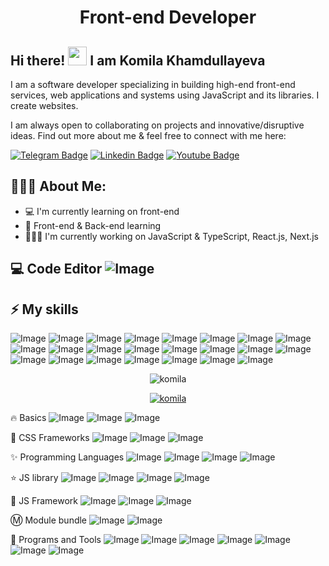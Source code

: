 <h1 align="center">Front-end Developer</h1>

## Hi there! <img src="https://raw.githubusercontent.com/aemmadi/aemmadi/master/wave.gif" width="30px"> I am Komila Khamdullayeva

I am a software developer specializing in building high-end front-end services, web applications and systems using JavaScript and its libraries. I create websites. </br>

I am always open to collaborating on projects and innovative/disruptive ideas. Find out more about me & feel free to connect with me here:

[![Telegram Badge](https://img.shields.io/badge/@komila_khamdullayeva-2CA5E0?style=flat-square&logo=telegram&logoColor=white&link=https://t.me/komila_dev0112)](https://t.me/komila_dev0112) 
[![Linkedin Badge](https://img.shields.io/badge/-komilakhamdullayeva-blue?style=flat-square&logo=Linkedin&logoColor=white&link=https://www.linkedin.com/in/komila-khamdullayeva/)](https://www.linkedin.com/in/komila-khamdullayeva/) 
[![Youtube Badge](https://img.shields.io/badge/@KomilaDev-FF0004?style=flat-square&logo=youtube&logoColor=white&link=https://www.youtube.com/@KomilaDev)](https://www.youtube.com/@KomilaDev)

  
<h2 align="left">👩🏻‍💻 About Me:</h2>

- :computer: I'm currently learning on front-end
- :star2: Front-end & Back-end learning
- 👩🏻‍💻 I'm currently working on JavaScript & TypeScript, React.js, Next.js


## 💻 Code Editor ![Image](https://img.shields.io/badge/Visual_Studio_Code-0078D4?style=for-the-badge&logo=visual%20studio%20code&logoColor=white)


## ⚡ My skills

![Image](https://img.shields.io/badge/-HTML5-E34F26?style=for-the-badge&logo=html5&logoColor=white)
![Image](https://img.shields.io/badge/-CSS3-1572B6?style=for-the-badge&logo=css3)
![Image](https://img.shields.io/badge/Sass/SCSS-CC6699?style=for-the-badge&logo=sass&logoColor=white)
![Image](https://img.shields.io/badge/-Bootstrap-563D7C?style=for-the-badge&logo=bootstrap)
![Image](https://img.shields.io/badge/Git-F05032?style=for-the-badge&logo=git&logoColor=white)
![Image](https://img.shields.io/badge/GitHub-100000?style=for-the-badge&logo=github&logoColor=white)
![Image](https://img.shields.io/badge/Netlify-00C7B7?style=for-the-badge&logo=netlify&logoColor=white)
![Image](https://img.shields.io/badge/Vercel-000000?style=for-the-badge&logo=vercel&logoColor=white)
![Image](https://img.shields.io/badge/JavaScript-323330?style=for-the-badge&logo=javascript&logoColor=F7DF1E)
![Image](https://img.shields.io/badge/npm-CB3837?style=for-the-badge&logo=npm&logoColor=white)
![Image](https://img.shields.io/badge/Vue.js-35495E?style=for-the-badge&logo=vuedotjs&logoColor=4FC08D)
![Image](https://img.shields.io/badge/React-20232A?style=for-the-badge&logo=react&logoColor=61DAFB)
![Image](https://img.shields.io/badge/Angular-DD0031?style=for-the-badge&logo=angular&logoColor=white)
![Image](https://img.shields.io/badge/React_Query-FF4154?style=for-the-badge&logo=React_Query&logoColor=white)
![Image](https://img.shields.io/badge/Redux-593D88?style=for-the-badge&logo=redux&logoColor=white)
![Image](https://img.shields.io/badge/Postman-FF6C37?style=for-the-badge&logo=Postman&logoColor=white)
![Image](https://img.shields.io/badge/Tailwind_CSS-38B2AC?style=for-the-badge&logo=tailwind-css&logoColor=white)
![Image](https://img.shields.io/badge/Figma-F24E1E?style=for-the-badge&logo=figma&logoColor=white)
![Image](https://img.shields.io/badge/TypeScript-007ACC?style=for-the-badge&logo=typescript&logoColor=white)
![Image](https://img.shields.io/badge/next%20js-000000?style=for-the-badge&logo=nextdotjs&logoColor=white)
![Image](https://img.shields.io/badge/Material%20UI-007FFF?style=for-the-badge&logo=mui&logoColor=white)
![Image](https://img.shields.io/badge/Webpack-8DD6F9?style=for-the-badge&logo=Webpack&logoColor=white)
![Image](https://img.shields.io/badge/Babel-F9DC3E?style=for-the-badge&logo=babel&logoColor=white)

<p align="center"> <img src="https://github-readme-stats.vercel.app/api?username=komiladev&show_icons=true&theme=radical" alt="komila" />

<p align="center"> <a href="https://github.com/ryo-ma/github-profile-trophy"><img src="https://github-profile-trophy.vercel.app/?username=KomilaDev&theme=onestar&row=1&margin-w=15&margin-h=15&no-bg=true" alt="komila" /></a> </p>

:fire: Basics
![Image](https://img.shields.io/badge/-HTML5-E34F26?style=for-the-badge&logo=html5&logoColor=white)
![Image](https://img.shields.io/badge/-CSS3-1572B6?style=for-the-badge&logo=css3)
![Image](https://img.shields.io/badge/Sass-CC6699?style=for-the-badge&logo=sass&logoColor=white)

:large_blue_diamond: CSS Frameworks
![Image](https://img.shields.io/badge/-Bootstrap-563D7C?style=for-the-badge&logo=bootstrap)
![Image](https://img.shields.io/badge/Tailwind_CSS-38B2AC?style=for-the-badge&logo=tailwind-css&logoColor=white)
![Image](https://img.shields.io/badge/Material%20UI-007FFF?style=for-the-badge&logo=mui&logoColor=white)

:sparkles: Programming Languages
![Image](https://img.shields.io/badge/-HTML5-E34F26?style=for-the-badge&logo=html5&logoColor=white)
![Image](https://img.shields.io/badge/-CSS3-1572B6?style=for-the-badge&logo=css3)
![Image](https://img.shields.io/badge/JavaScript-323330?style=for-the-badge&logo=javascript&logoColor=F7DF1E)
![Image](https://img.shields.io/badge/TypeScript-007ACC?style=for-the-badge&logo=typescript&logoColor=white)

:star: JS library
![Image](https://img.shields.io/badge/React-20232A?style=for-the-badge&logo=react&logoColor=61DAFB)
![Image](https://img.shields.io/badge/Redux-593D88?style=for-the-badge&logo=redux&logoColor=white)
![Image](https://img.shields.io/badge/VueX-35495E?style=for-the-badge&logo=vuedotjs&logoColor=4FC08D)
![Image](https://img.shields.io/badge/ThreeJs-black?style=for-the-badge&logo=three.js&logoColor=white)

:star2: JS Framework
![Image](https://img.shields.io/badge/Vue.js-35495E?style=for-the-badge&logo=vuedotjs&logoColor=4FC08D)
![Image](https://img.shields.io/badge/React.js-20232A?style=for-the-badge&logo=react&logoColor=61DAFB)
![Image](https://img.shields.io/badge/React_Router-CA4245?style=for-the-badge&logo=react-router&logoColor=white)

:m: Module bundle
![Image](https://img.shields.io/badge/npm-CB3837?style=for-the-badge&logo=npm&logoColor=white)
![Image](https://img.shields.io/badge/Yarn-2C8EBB?style=for-the-badge&logo=yarn&logoColor=white)

:small_red_triangle_down: Programs and Tools
![Image](https://img.shields.io/badge/Vite-B73BFE?style=for-the-badge&logo=vite&logoColor=FFD62E)
![Image](https://img.shields.io/badge/Linux-FCC624?style=for-the-badge&logo=linux&logoColor=black)
![Image](https://img.shields.io/badge/Figma-F24E1E?style=for-the-badge&logo=figma&logoColor=white)
![Image](https://img.shields.io/badge/GitLab-330F63?style=for-the-badge&logo=gitlab&logoColor=white)
![Image](https://img.shields.io/badge/Git-F05032?style=for-the-badge&logo=git&logoColor=white)
![Image](https://img.shields.io/badge/GitHub-100000?style=for-the-badge&logo=github&logoColor=white)
![Image](https://img.shields.io/badge/Trello-0052CC?style=for-the-badge&logo=trello&logoColor=white)
